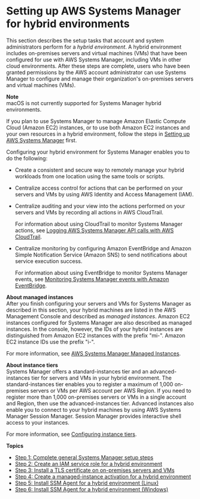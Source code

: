 # Setting up AWS Systems Manager for hybrid environments<a name="systems-manager-managedinstances"></a>

This section describes the setup tasks that account and system administrators perform for a *hybrid environment*\. A hybrid environment includes on\-premises servers and virtual machines \(VMs\) that have been configured for use with AWS Systems Manager, including VMs in other cloud environments\. After these steps are complete, users who have been granted permissions by the AWS account administrator can use Systems Manager to configure and manage their organization's on\-premises servers and virtual machines \(VMs\)\. 

**Note**  
macOS is not currently supported for Systems Manager hybrid environments\.

If you plan to use Systems Manager to manage Amazon Elastic Compute Cloud \(Amazon EC2\) instances, or to use both Amazon EC2 instances and your own resources in a hybrid environment, follow the steps in [Setting up AWS Systems Manager](systems-manager-setting-up.md) first\. 

Configuring your hybrid environment for Systems Manager enables you to do the following: 
+ Create a consistent and secure way to remotely manage your hybrid workloads from one location using the same tools or scripts\.
+ Centralize access control for actions that can be performed on your servers and VMs by using AWS Identity and Access Management \(IAM\)\.
+ Centralize auditing and your view into the actions performed on your servers and VMs by recording all actions in AWS CloudTrail\.

  For information about using CloudTrail to monitor Systems Manager actions, see [Logging AWS Systems Manager API calls with AWS CloudTrail](monitoring-cloudtrail-logs.md)\.
+ Centralize monitoring by configuring Amazon EventBridge and Amazon Simple Notification Service \(Amazon SNS\) to send notifications about service execution success\.

  For information about using EventBridge to monitor Systems Manager events, see [Monitoring Systems Manager events with Amazon EventBridge](monitoring-eventbridge-events.md)\.

**About managed instances**  
After you finish configuring your servers and VMs for Systems Manager as described in this section, your hybrid machines are listed in the AWS Management Console and described as *managed instances*\. Amazon EC2 instances configured for Systems Manager are also described as managed instances\. In the console, however, the IDs of your hybrid instances are distinguished from Amazon EC2 instances with the prefix "mi\-"\. Amazon EC2 instance IDs use the prefix "i\-"\.

For more information, see [AWS Systems Manager Managed Instances](managed_instances.md)\.

**About instance tiers**  
Systems Manager offers a standard\-instances tier and an advanced\-instances tier for servers and VMs in your hybrid environment\. The standard\-instances tier enables you to register a maximum of 1,000 on\-premises servers or VMs per AWS account per AWS Region\. If you need to register more than 1,000 on\-premises servers or VMs in a single account and Region, then use the advanced\-instances tier\. Advanced instances also enable you to connect to your hybrid machines by using AWS Systems Manager Session Manager\. Session Manager provides interactive shell access to your instances\.

For more information, see [Configuring instance tiers](systems-manager-managed-instances-tiers.md)\.

**Topics**
+ [Step 1: Complete general Systems Manager setup steps](hybrid-setup-general.md)
+ [Step 2: Create an IAM service role for a hybrid environment](sysman-service-role.md)
+ [Step 3: Install a TLS certificate on on\-premises servers and VMs](hybrid-tls-certificate.md)
+ [Step 4: Create a managed\-instance activation for a hybrid environment](sysman-managed-instance-activation.md)
+ [Step 5: Install SSM Agent for a hybrid environment \(Linux\)](sysman-install-managed-linux.md)
+ [Step 6: Install SSM Agent for a hybrid environment \(Windows\)](sysman-install-managed-win.md)